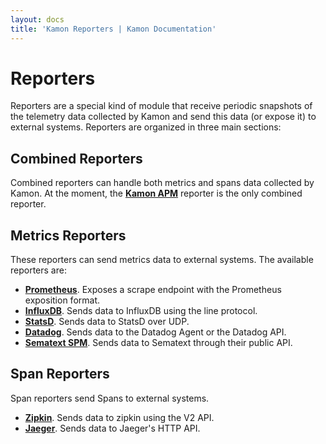 ```yaml
---
layout: docs
title: 'Kamon Reporters | Kamon Documentation'
---
```


Reporters
=========

Reporters are a special kind of module that receive periodic snapshots of the telemetry data collected by Kamon and send
this data (or expose it) to external systems. Reporters are organized in three main sections:


## Combined Reporters

Combined reporters can handle both metrics and spans data collected by Kamon. At the moment, the **[Kamon APM][apm]**
reporter is the only combined reporter.

## Metrics Reporters

These reporters can send metrics data to external systems. The available reporters are:
  - **[Prometheus][prometheus]**. Exposes a scrape endpoint with the Prometheus exposition format.
  - **[InfluxDB][influxdb]**. Sends data to InfluxDB using the line protocol.
  - **[StatsD][statsd]**. Sends data to StatsD over UDP.
  - **[Datadog][datadog]**. Sends data to the Datadog Agent or the Datadog API.
  - **[Sematext SPM][sematext]**. Sends data to Sematext through their public API.

## Span Reporters
Span reporters send Spans to external systems.
  - **[Zipkin][zipkin]**. Sends data to zipkin using the V2 API.
  - **[Jaeger][jaeger]**. Sends data to Jaeger's HTTP API.


[apm]: ./apm/
[prometheus]: ./prometheus/
[influxdb]: ./influxdb/
[statsd]: ./statsd/
[datadog]: ./datadog/
[sematext]: ./sematext-spm/
[zipkin]: ./zipkin/
[jaeger]: ./jaeger/